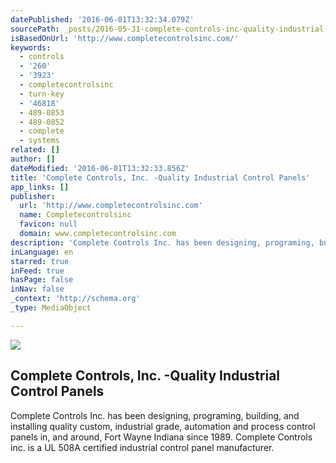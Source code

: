 ```yaml
---
datePublished: '2016-06-01T13:32:34.079Z'
sourcePath: _posts/2016-05-31-complete-controls-inc-quality-industrial-control-panels.md
isBasedOnUrl: 'http://www.completecontrolsinc.com/'
keywords:
  - controls
  - '260'
  - '3923'
  - completecontrolsinc
  - turn-key
  - '46818'
  - 489-0853
  - 489-0852
  - complete
  - systems
related: []
author: []
dateModified: '2016-06-01T13:32:33.856Z'
title: 'Complete Controls, Inc. -Quality Industrial Control Panels'
app_links: []
publisher:
  url: 'http://www.completecontrolsinc.com'
  name: Completecontrolsinc
  favicon: null
  domain: www.completecontrolsinc.com
description: 'Complete Controls Inc. has been designing, programing, building, and installing quality custom, industrial grade, automation and process control panels in, and around, Fort Wayne Indiana since 1989. Complete Controls inc. is a UL 508A certified industrial control panel manufacturer.'
inLanguage: en
starred: true
inFeed: true
hasPage: false
inNav: false
_context: 'http://schema.org'
_type: MediaObject

---
```

<article style=""><img src="https://s3-us-west-2.amazonaws.com/the-grid-img/p/49b01185ef79916895382134486794fca07735c5.jpg" /><h1>Complete Controls, Inc. -Quality Industrial Control Panels</h1><p>Complete Controls Inc. has been designing, programing, building, and installing quality custom, industrial grade, automation and process control panels in, and around, Fort Wayne Indiana since 1989. Complete Controls inc. is a UL 508A certified industrial control panel manufacturer.</p></article>